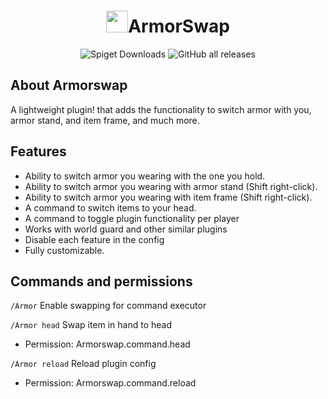 <h1 align="center"><img height="35" src="https://i.pinimg.com/originals/e6/19/26/e619260a9a2aa8dfa91654e9906ba0b1.gif">ArmorSwap</h1>
<div align="center">
  
![Spiget Downloads](https://img.shields.io/spiget/downloads/97332?color=ffd000&label=Spigot%20Downloads&style=for-the-badge)
![GitHub all releases](https://img.shields.io/github/downloads/taggernation/ArmorSwap/total?color=f0f6fc&label=GitHub%20Downloads&style=for-the-badge)

</div>

## About Armorswap

A lightweight plugin! that adds the functionality to switch armor with you, armor stand, and item frame, and much more.

## Features

- Ability to switch armor you wearing with the one you hold.
- Ability to switch armor you wearing with armor stand (Shift right-click).
- Ability to switch armor you wearing with item frame (Shift right-click).
- A command to switch items to your head.
- A command to toggle  plugin functionality per player
- Works with world guard and other similar plugins
- Disable each feature in the config
- Fully customizable.

## Commands and permissions

`/Armor` Enable swapping for command executor

`/Armor head` Swap item in hand to head

- Permission: Armorswap.command.head

`/Armor reload` Reload plugin config

- Permission: Armorswap.command.reload
